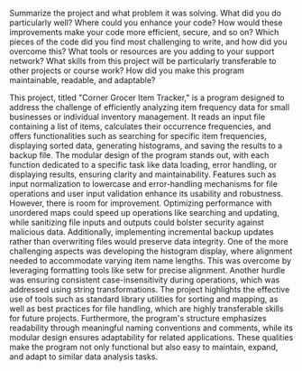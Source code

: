 Summarize the project and what problem it was solving.
What did you do particularly well?
Where could you enhance your code? How would these improvements make your code more efficient, secure, and so on?
Which pieces of the code did you find most challenging to write, and how did you overcome this? What tools or resources are you adding to your support network?
What skills from this project will be particularly transferable to other projects or course work?
How did you make this program maintainable, readable, and adaptable?

This project, titled "Corner Grocer Item Tracker," is a program designed to address the challenge of efficiently analyzing item frequency data for small businesses or individual inventory management.
It reads an input file containing a list of items, calculates their occurrence frequencies, and offers functionalities such as searching for specific item frequencies, displaying sorted data, generating histograms, and saving the results to a backup file.
The modular design of the program stands out, with each function dedicated to a specific task like data loading, error handling, or displaying results, ensuring clarity and maintainability.
Features such as input normalization to lowercase and error-handling mechanisms for file operations and user input validation enhance its usability and robustness. However, there is room for improvement.
Optimizing performance with unordered maps could speed up operations like searching and updating, while sanitizing file inputs and outputs could bolster security against malicious data.
Additionally, implementing incremental backup updates rather than overwriting files would preserve data integrity.
One of the more challenging aspects was developing the histogram display, where alignment needed to accommodate varying item name lengths. This was overcome by leveraging formatting tools like setw for precise alignment.
Another hurdle was ensuring consistent case-insensitivity during operations, which was addressed using string transformations. The project highlights the effective use of tools such as standard library utilities for sorting and mapping, as well as best practices for file handling, which are highly transferable skills for future projects.
Furthermore, the program's structure emphasizes readability through meaningful naming conventions and comments, while its modular design ensures adaptability for related applications.
These qualities make the program not only functional but also easy to maintain, expand, and adapt to similar data analysis tasks.
